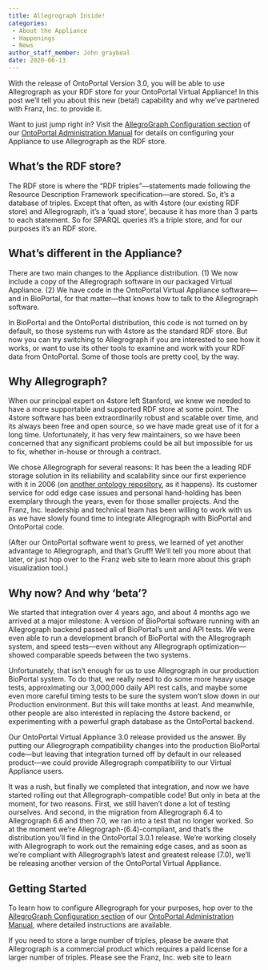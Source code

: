 ```yaml
---
title: Allegrograph Inside!
categories:
 - About the Appliance
 - Happenings
 - News
author_staff_member: John graybeal
date: 2020-06-13
---
```


With the release of OntoPortal Version 3.0, you will be able to use Allegrograph as your RDF store for your OntoPortal Virtual Appliance! In this post we’ll tell you about this new (beta!) capability and why we’ve partnered with Franz, Inc. to provide it.

Want to just jump right in? Visit the [AllegroGraph Configuration section](https://ontoportal.github.io/administration/steps/allegrograph_configuration/) of our [OntoPortal Administration Manual](https://ontoportal.github.io/administration/) for details on configuring your Appliance to use Allegrograph as the RDF store.

What’s the RDF store?
---------------------

The RDF store is where the “RDF triples”—statements made following the Resource Description Framework specification—are stored. So, it’s a database of triples. Except that often, as with 4store (our existing RDF store) and Allegrograph, it’s a ‘quad store’, because it has more than 3 parts to each statement. So for SPARQL queries it’s a triple store, and for our purposes it’s an RDF store.

What’s different in the Appliance?
----------------------------------

There are two main changes to the Appliance distribution. (1) We now include a copy of the Allegrograph software in our packaged Virtual Appliance. (2) We have code in the OntoPortal Virtual Appliance software—and in BioPortal, for that matter—that knows how to talk to the Allegrograph software.

In BioPortal and the OntoPortal distribution, this code is not turned on by default, so those systems run with 4store as the standard RDF store. But now you can try switching to Allegrograph if you are interested to see how it works, or want to use its other tools to examine and work with your RDF data from OntoPortal. Some of those tools are pretty cool, by the way.

Why Allegrograph?
-----------------

When our principal expert on 4store left Stanford, we knew we needed to have a more supportable and supported RDF store at some point. The 4store software has been extraordinarily robust and scalable over time, and its always been free and open source, so we have made great use of it for a long time. Unfortunately, it has very few maintainers, so we have been concerned that any significant problems could be all but impossible for us to fix, whether in-house or through a contract.

We chose Allegrograph for several reasons: It has been the a leading RDF storage solution in its reliability and scalability since our first experience with it in 2006 (on [another ontology repository](https://mmisw.org), as it happens). Its customer service for odd edge case issues and personal hand-holding has been exemplary through the years, even for those smaller projects. And the Franz, Inc. leadership and technical team has been willing to work with us as we have slowly found time to integrate Allegrograph with BioPortal and OntoPortal code.

(After our OntoPortal software went to press, we learned of yet another advantage to Allegrograph, and that’s Gruff! We’ll tell you more about that later, or just hop over to the Franz web site to learn more about this graph visualization tool.)

Why now? And why ‘beta’?
------------------------

We started that integration over 4 years ago, and about 4 months ago we arrived at a major milestone: A version of BioPortal software running with an Allegrograph backend passed all of BioPortal’s unit and API tests. We were even able to run a development branch of BioPortal with the Allegrograph system, and speed tests—even without any Allegrograph optimization—showed comparable speeds between the two systems.

Unfortunately, that isn’t enough for us to use Allegrograph in our production BioPortal system. To do that, we really need to do some more heavy usage tests, approximating our 3,000,000 daily API rest calls, and maybe some even more careful timing tests to be sure the system won’t slow down in our Production environment. But this will take months at least. And meanwhile, other people are also interested in replacing the 4store backend, or experimenting with a powerful graph database as the OntoPortal backend.

Our OntoPortal Virtual Appliance 3.0 release provided us the answer. By putting our Allegrograph compatibility changes into the production BioPortal code—but leaving that integration turned off by default in our released product—we could provide Allegrograph compatibility to our Virtual Appliance users.

It was a rush, but finally we completed that integration, and now we have started rolling out that Allegrograph-compatible code! But only in beta at the moment, for two reasons. First, we still haven’t done a lot of testing ourselves. And second, in the migration from Allegrograph 6.4 to Allegrograph 6.6 and then 7.0, we ran into a test that no longer worked. So at the moment we’re Allegrograph-(6.4)-compliant, and that’s the distribution you’ll find in the OntoPortal 3.0.1 release. We’re working closely with Allegrograph to work out the remaining edge cases, and as soon as we’re compliant with Allegrograph’s latest and greatest release (7.0), we’ll be releasing another version of the OntoPortal Virtual Appliance.

Getting Started
---------------

To learn how to configure Allegrograph for your purposes, hop over to the [AllegroGraph Configuration section](https://ontoportal.github.io/administration/steps/allegrograph_configuration/) of our [OntoPortal Administration Manual](https://ontoportal.github.io/administration/), where detailed instructions are available.

If you need to store a large number of triples, please be aware that Allegrograph is a commercial product which requires a paid license for a larger number of triples. Please see the Franz, Inc. web site to learn
